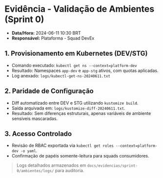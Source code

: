 # Evidência - Validação de Ambientes (Sprint 0)

- **Data/Hora:** 2024-06-11 10:30 BRT
- **Responsável:** Plataforma - Squad DevEx

## 1. Provisionamento em Kubernetes (DEV/STG)
- Comando executado: `kubectl get ns --context=platform-dev`
- Resultado: Namespaces `app-dev` e `app-stg` ativos, com quotas aplicadas.
- Log anexado: `logs/kubectl-get-ns-20240611.txt`

## 2. Paridade de Configuração
- Diff automatizado entre DEV e STG utilizando `kustomize build`.
- Saída arquivada em: `logs/kustomize-diff-20240611.txt`.
- Resultado: Sem diferenças estruturais, apenas variáveis de ambiente sensíveis mascaradas.

## 3. Acesso Controlado
- Revisão de RBAC exportada via `kubectl get roles --context=platform-dev -o yaml`.
- Confirmação de papéis somente-leitura para squads consumidores.

> Logs detalhados armazenados em `docs/evidencias/sprint-0/ambientes/logs/` para auditoria.
